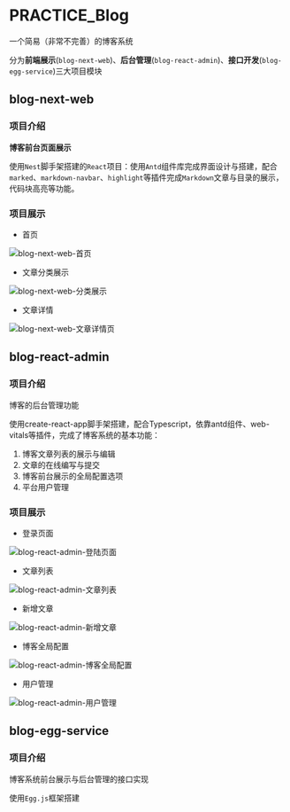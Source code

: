 # PRACTICE_Blog

一个简易（非常不完善）的博客系统

分为**前端展示**(`blog-next-web`)、**后台管理**(`blog-react-admin`)、**接口开发**(`blog-egg-service`)三大项目模块



## blog-next-web

### 项目介绍

**博客前台页面展示**

使用`Nest`脚手架搭建的`React`项目：使用`Antd`组件库完成界面设计与搭建，配合`marked`、`markdown-navbar`、`highlight`等插件完成`Markdown`文章与目录的展示，代码块高亮等功能。

### 项目展示

- 首页

![blog-next-web-首页](./README-ASSETS/blog-next-web-%E9%A6%96%E9%A1%B5-1677774479552-1.jpeg)

- 文章分类展示

![blog-next-web-分类展示](./README-ASSETS/blog-next-web-%E5%88%86%E7%B1%BB%E5%B1%95%E7%A4%BA-1677774479553-2.jpeg)

- 文章详情

![blog-next-web-文章详情页](./README-ASSETS/blog-next-web-%E6%96%87%E7%AB%A0%E8%AF%A6%E6%83%85%E9%A1%B5.jpeg)



## blog-react-admin

### 项目介绍

博客的后台管理功能

使用create-react-app脚手架搭建，配合Typescript，依靠antd组件、web-vitals等插件，完成了博客系统的基本功能：

1. 博客文章列表的展示与编辑
2. 文章的在线编写与提交
3. 博客前台展示的全局配置选项
4. 平台用户管理

### 项目展示

- 登录页面

![blog-react-admin-登陆页面](./README-ASSETS/blog-react-admin-%E7%99%BB%E9%99%86%E9%A1%B5%E9%9D%A2.jpeg)

- 文章列表

![blog-react-admin-文章列表](./README-ASSETS/blog-react-admin-%E6%96%87%E7%AB%A0%E5%88%97%E8%A1%A8.jpeg)

- 新增文章

![blog-react-admin-新增文章](./README-ASSETS/blog-react-admin-%E6%96%B0%E5%A2%9E%E6%96%87%E7%AB%A0.jpeg)

- 博客全局配置

![blog-react-admin-博客全局配置](./README-ASSETS/blog-react-admin-%E5%8D%9A%E5%AE%A2%E5%85%A8%E5%B1%80%E9%85%8D%E7%BD%AE.jpeg)

- 用户管理

![blog-react-admin-用户管理](./README-ASSETS/blog-react-admin-%E7%94%A8%E6%88%B7%E7%AE%A1%E7%90%86.jpeg)



## blog-egg-service

### 项目介绍

博客系统前台展示与后台管理的接口实现

使用`Egg.js`框架搭建

